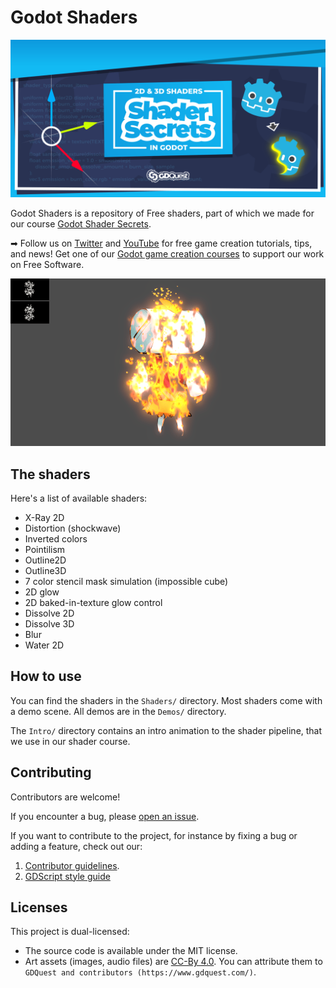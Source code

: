 # Godot Shaders

![project banner](./img/banner-shader-secrets.png)

Godot Shaders is a repository of Free shaders, part of which we made for our course [Godot Shader Secrets](https://gdquest.mavenseed.com/courses/shader-secrets-learn-to-code-2d-and-3d-shaders-in-godot).

➡ Follow us on [Twitter](https://twitter.com/NathanGDQuest) and [YouTube](https://www.youtube.com/c/gdquest/) for free game creation tutorials, tips, and news! Get one of our [Godot game creation courses](https://gdquest.mavenseed.com/) to support our work on Free Software.

![Laser effect](./img/robi-in-flames.png)

## The shaders

Here's a list of available shaders:

- X-Ray 2D
- Distortion (shockwave)
- Inverted colors
- Pointilism
- Outline2D
- Outline3D
- 7 color stencil mask simulation (impossible cube)
- 2D glow
- 2D baked-in-texture glow control
- Dissolve 2D
- Dissolve 3D
- Blur
- Water 2D

## How to use

You can find the shaders in the `Shaders/` directory. Most shaders come with a demo scene. All demos are in the `Demos/` directory.

The `Intro/` directory contains an intro animation to the shader pipeline, that we use in our shader course.

## Contributing

Contributors are welcome!

If you encounter a bug, please [open an issue](https://github.com/GDQuest/godot-game-harvester/issues/new).

If you want to contribute to the project, for instance by fixing a bug or adding a feature, check out our:

1. [Contributor guidelines](https://www.gdquest.com/docs/guidelines/contributing-to/gdquest-projects/).
1. [GDScript style guide](https://www.gdquest.com/docs/guidelines/best-practices/godot-gdscript/)

## Licenses

This project is dual-licensed:

- The source code is available under the MIT license.
- Art assets (images, audio files) are [CC-By 4.0](https://creativecommons.org/licenses/by/4.0/). You can attribute them to `GDQuest and contributors (https://www.gdquest.com/)`.
